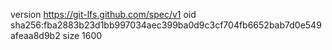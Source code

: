 version https://git-lfs.github.com/spec/v1
oid sha256:fba2883b23d1bb997034aec399ba0d9c3cf704fb6652bab7d0e549afeaa8d9b2
size 1600
